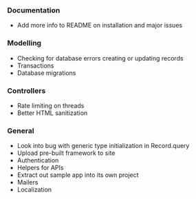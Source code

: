 ### Documentation
* Add more info to README on installation and major issues

### Modelling

* Checking for database errors creating or updating records
* Transactions
* Database migrations

### Controllers

* Rate limiting on threads
* Better HTML sanitization

### General

* Look into bug with generic type initialization in Record.query
* Upload pre-built framework to site
* Authentication
* Helpers for APIs
* Extract out sample app into its own project
* Mailers
* Localization